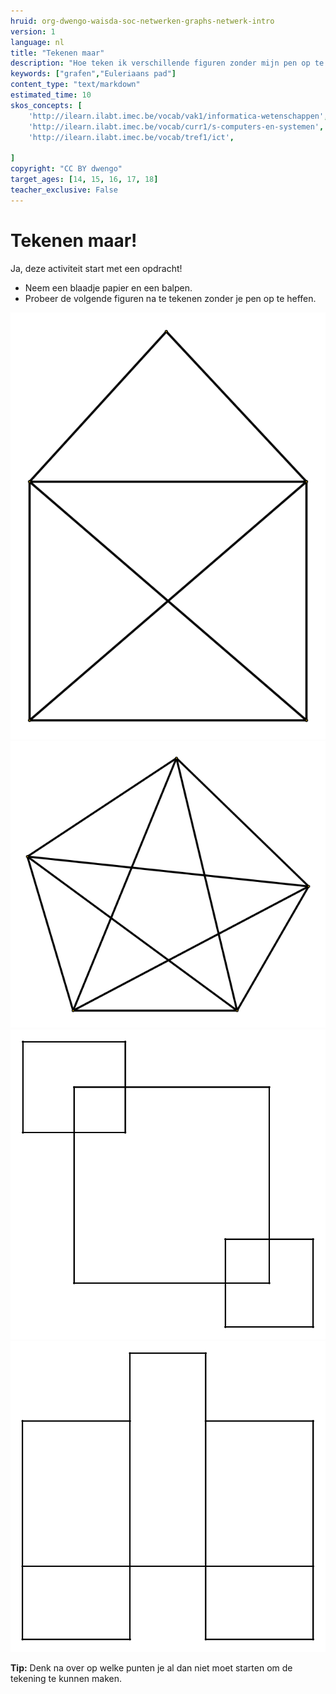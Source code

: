 ```yaml
---
hruid: org-dwengo-waisda-soc-netwerken-graphs-netwerk-intro
version: 1
language: nl
title: "Tekenen maar"
description: "Hoe teken ik verschillende figuren zonder mijn pen op te heffen?"
keywords: ["grafen","Euleriaans pad"]
content_type: "text/markdown"
estimated_time: 10
skos_concepts: [
    'http://ilearn.ilabt.imec.be/vocab/vak1/informatica-wetenschappen', 
    'http://ilearn.ilabt.imec.be/vocab/curr1/s-computers-en-systemen',
    'http://ilearn.ilabt.imec.be/vocab/tref1/ict',

]
copyright: "CC BY dwengo"
target_ages: [14, 15, 16, 17, 18]
teacher_exclusive: False
---
```


# Tekenen maar!

Ja, deze activiteit start met een opdracht! 
- Neem een blaadje papier en een balpen. 
- Probeer de volgende figuren na te tekenen zonder je pen op te heffen.

![](img/euler1.svg)
![](img/euler2.svg)
![](img/euler3.svg)
![](img/euler4.svg)

**Tip:** Denk na over op welke punten je al dan niet moet starten om de tekening te kunnen maken.



